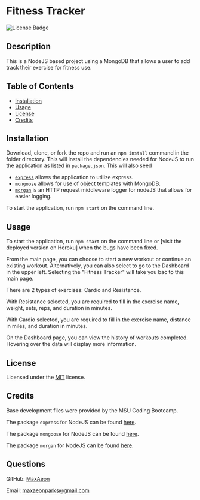 # Fitness Tracker

![License Badge](https://img.shields.io/badge/License-MIT-yellow.svg)

## Description

This is a NodeJS based project using a MongoDB that allows a user to add track their exercise for fitness use.


## Table of Contents
* [Installation](#installation)
* [Usage](#usage)
* [License](#license)
* [Credits](#credits)


## Installation

Download, clone, or fork the repo and run an `npm install` command in the folder directory. This will install the dependencies needed for NodeJS to run the application as listed in `package.json`. This will also seed 

 * [`express`](https://www.npmjs.com/package/express) allows the application to utilize express.
 * [`mongoose`](https://www.npmjs.com/package/mongoose) allows for use of object templates with MongoDB.
 * [`morgan`](https://www.npmjs.com/package/morgan) is an HTTP request middleware logger for nodeJS that allows for easier logging.

To start the application, run `npm start` on the command line.

## Usage

To start the application, run `npm start` on the command line or [visit the deployed version on Heroku] when the bugs have been fixed.

From the main page, you can choose to start a new workout or continue an existing workout. Alternatively, you can also select to go to the Dashboard in the upper left. Selecting the "Fitness Tracker" will take you bac to this main page.

There are 2 types of exercises: Cardio and Resistance.

With Resistance selected, you are required to fill in the exercise name, weight, sets, reps, and duration in minutes.

With Cardio selected, you are required to fill in the exercise name, distance in miles, and duration in minutes.

On the Dashboard page, you can view the history of workouts completed. Hovering over the data will display more information.

## License

Licensed under the [MIT](LICENSE.txt) license.


## Credits
Base development files were provided by the MSU Coding Bootcamp.

The package `express` for NodeJS can be found [here](https://www.npmjs.com/package/express).

The package `mongoose` for NodeJS can be found [here](https://www.npmjs.com/package/mongoose).

The package `morgan` for NodeJS can be found [here](https://www.npmjs.com/package/morgan).


## Questions
GitHub: [MaxAeon](https://github.com/MaxAeon/)

Email: maxaeonparks@gmail.com
